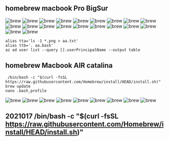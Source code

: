 
## homebrew macbook Pro BigSur

![brew](..//pictures/homebrew_20210117_00.png)
![brew](..//pictures/homebrew_20210117_01.png)
![brew](..//pictures/homebrew_20210117_02.png)
![brew](..//pictures/homebrew_20210117_03.png)
![brew](..//pictures/homebrew_20210117_04.png)
![brew](..//pictures/homebrew_20210117_05.png)
![brew](..//pictures/homebrew_20210117_06.png)
![brew](..//pictures/homebrew_20210117_07.png)
![brew](..//pictures/homebrew_20210117_08.png)
![brew](..//pictures/homebrew_20210117_09.png)
![brew](..//pictures/homebrew_20210117_10.png)
![brew](..//pictures/homebrew_20210117_11.png)
![brew](..//pictures/homebrew_20210117_12.png)
![brew](..//pictures/homebrew_20210117_13.png)
![brew](..//pictures/homebrew_20210117_14.png)
![brew](..//pictures/homebrew_20210117_15.png)
![brew](..//pictures/homebrew_20210117_16.png)
![brew](..//pictures/homebrew_20210117_17.png)
![brew](..//pictures/homebrew_20210117_18.png)
![brew](..//pictures/homebrew_20210117_19.png)

````
alias tta='ls -1 *.png > aa.txt'
alias ttb='. aa.bash'
az ad user list --query [].userPrincipalName --output table

````

## homebrew Macbook AIR catalina

````
 /bin/bash -c "$(curl -fsSL https://raw.githubusercontent.com/Homebrew/install/HEAD/install.sh)"
brew update
nano .bash_profile
````


![brew](..//pictures/homebrew_00.png)
![brew](..//pictures/homebrew_01.png)
![brew](..//pictures/homebrew_02.png)
![brew](..//pictures/homebrew_03.png)
![brew](..//pictures/homebrew_04.png)
![brew](..//pictures/homebrew_05.png)
![brew](..//pictures/homebrew_06.png)
![brew](..//pictures/homebrew_07.png)
![brew](..//pictures/homebrew_08.png)


## 2021017  /bin/bash -c "$(curl -fsSL https://raw.githubusercontent.com/Homebrew/install/HEAD/install.sh)"


